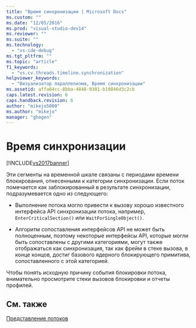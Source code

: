 ```yaml
---
title: "Время синхронизации | Microsoft Docs"
ms.custom: ""
ms.date: "12/05/2016"
ms.prod: "visual-studio-dev14"
ms.reviewer: ""
ms.suite: ""
ms.technology: 
  - "vs-ide-debug"
ms.tgt_pltfrm: ""
ms.topic: "article"
f1_keywords: 
  - "vs.cv.threads.timeline.synchronization"
helpviewer_keywords: 
  - "Визуализатор параллелизма, Время синхронизации"
ms.assetid: affa04cc-8bba-4848-9301-b19846d3c2cb
caps.latest.revision: 6
caps.handback.revision: 6
author: "mikejo5000"
ms.author: "mikejo"
manager: "ghogen"
---
```

# Время синхронизации
[!INCLUDE[vs2017banner](../code-quality/includes/vs2017banner.md)]

Эти сегменты на временной шкале связаны с периодами времени блокирования, отнесенными к категории синхронизации.  Если поток помечается как заблокированный в результате синхронизации, подразумевается одно из следующего:  
  
-   Выполнение потока могло привести к вызову хорошо известного интерфейса API синхронизации потока, например, `EnterCriticalSection()` или `WaitForSingleObject()`.  
  
-   Алгоритм сопоставления интерфейсов API не может быть полноценным, поэтому некоторые интерфейсы API, которые могли быть сопоставлены с другими категориями, могут также отображаться как синхронизация, так как фрейм в стеке вызова, в конце концов, достиг базового ядерного блокирующего примитива, сопоставленного с этой категорией.  
  
 Чтобы понять исходную причину события блокировки потока, внимательно просмотрите стеки вызовов блокировки и отчеты профилей.  
  
## См. также  
 [Представление потоков](../profiling/threads-view-parallel-performance.md)